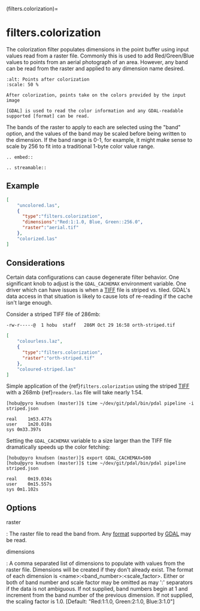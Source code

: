 (filters.colorization)=

# filters.colorization

The colorization filter populates dimensions in the point buffer using input
values read from a raster file. Commonly this is used to add Red/Green/Blue
values to points from an aerial photograph of an area. However, any band can be
read from the raster and applied to any dimension name desired.

```{figure} filters.colorization.img1.jpg
:alt: Points after colorization
:scale: 50 %

After colorization, points take on the colors provided by the input image
```

```{note}
[GDAL] is used to read the color information and any GDAL-readable
supported [format] can be read.
```

The bands of the raster to apply to each are selected using the "band" option,
and the values of the band may be scaled before being written to the dimension.
If the band range is 0-1, for example, it might make sense to scale by 256 to
fit into a traditional 1-byte color value range.

```{eval-rst}
.. embed::
```

```{eval-rst}
.. streamable::
```

## Example

```json
[
    "uncolored.las",
    {
      "type":"filters.colorization",
      "dimensions":"Red:1:1.0, Blue, Green::256.0",
      "raster":"aerial.tif"
    },
    "colorized.las"
]
```

## Considerations

Certain data configurations can cause degenerate filter behavior.
One significant knob to adjust is the `GDAL_CACHEMAX` environment
variable. One driver which can have issues is when a [TIFF] file is
striped vs. tiled. GDAL's data access in that situation is likely to
cause lots of re-reading if the cache isn't large enough.

Consider a striped TIFF file of 286mb:

```
-rw-r-----@  1 hobu  staff   286M Oct 29 16:58 orth-striped.tif
```

```json
[
    "colourless.laz",
    {
      "type":"filters.colorization",
      "raster":"orth-striped.tif"
    },
    "coloured-striped.las"
]
```

Simple application of the {ref}`filters.colorization` using the striped [TIFF]
with a 268mb {ref}`readers.las` file will take nearly 1:54.

```
[hobu@pyro knudsen (master)]$ time ~/dev/git/pdal/bin/pdal pipeline -i striped.json

real    1m53.477s
user    1m20.018s
sys 0m33.397s
```

Setting the `GDAL_CACHEMAX` variable to a size larger than the TIFF file
dramatically speeds up the color fetching:

```
[hobu@pyro knudsen (master)]$ export GDAL_CACHEMAX=500
[hobu@pyro knudsen (master)]$ time ~/dev/git/pdal/bin/pdal pipeline striped.json

real    0m19.034s
user    0m15.557s
sys 0m1.102s
```

## Options

raster

: The raster file to read the band from. Any [format] supported by
  [GDAL] may be read.

dimensions

: A comma separated list of dimensions to populate with values from the raster
  file. Dimensions will be created if they don't already exist.  The format
  of each dimension is \<name>:\<band_number>:\<scale_factor>.
  Either or both of band number and scale factor may be omitted as may ':'
  separators if the data is not ambiguous.  If not supplied, band numbers
  begin at 1 and increment from the band number of the previous dimension.
  If not supplied, the scaling factor is 1.0.
  \[Default: "Red:1:1.0, Green:2:1.0, Blue:3:1.0"\]

```{include} filter_opts.md
```

[format]: https://www.gdal.org/formats_list.html
[gdal]: http://www.gdal.org
[tiff]: http://www.gdal.org/frmt_gtiff.html
